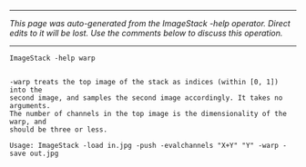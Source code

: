 
---

_This page was auto-generated from the ImageStack -help operator. Direct edits to it will be lost. Use the comments below to discuss this operation._

---

```
ImageStack -help warp


-warp treats the top image of the stack as indices (within [0, 1]) into the
second image, and samples the second image accordingly. It takes no arguments.
The number of channels in the top image is the dimensionality of the warp, and
should be three or less.

Usage: ImageStack -load in.jpg -push -evalchannels "X+Y" "Y" -warp -save out.jpg

```